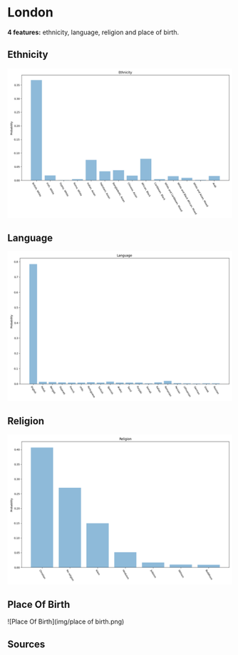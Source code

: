 # London
**4 features:** ethnicity, language, religion and place of birth.

## Ethnicity

![Ethnicity](img/ethnicity.png)

## Language

![Language](img/language.png)

## Religion

![Religion](img/religion.png)

## Place Of Birth

![Place Of Birth](img/place of birth.png)

## Sources
